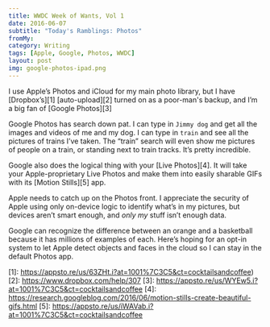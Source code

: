 ```yaml
---
title: WWDC Week of Wants, Vol 1
date: 2016-06-07
subtitle: "Today's Ramblings: Photos"
fromMy: 
category: Writing
tags: [Apple, Google, Photos, WWDC]
layout: post
img: google-photos-ipad.png
---
```


I use Apple’s Photos and iCloud for my main photo library, but I have [Dropbox’s][1] [auto-upload][2] turned on as a poor-man's backup, and I’m a big fan of [Google Photos][3]

Google Photos has search down pat.  I can type in `Jimmy dog` and get all the images and videos of me and my dog.  I can type in `train` and see all the pictures of trains I’ve taken. The “train” search will even show me pictures of people on a train, or standing next to train tracks.  It’s pretty incredible.

<!-- more -->

Google also does the logical thing with your [Live Photos][4].  It will take your Apple-proprietary Live Photos and make them into easily sharable GIFs with its [Motion Stills][5] app.

Apple needs to catch up on the Photos front.  I appreciate the security of Apple using only on-device logic to identify what’s in my pictures, but devices aren’t smart enough, and _only my_ stuff isn’t enough data.  

Google can recognize the difference between an orange and a basketball because it has millions of examples of each.  Here’s hoping for an opt-in system to let Apple detect objects and faces in the cloud so I can stay in the default Photos app.


[1]:	https://appsto.re/us/63ZHt.i?at=1001%7C3C5&ct=cocktailsandcoffee)
[2]:	https://www.dropbox.com/help/307
[3]:	https://appsto.re/us/WYEw5.i?at=1001%7C3C5&ct=cocktailsandcoffee
[4]:	https://research.googleblog.com/2016/06/motion-stills-create-beautiful-gifs.html
[5]:	https://appsto.re/us/iWAVab.i?at=1001%7C3C5&ct=cocktailsandcoffee